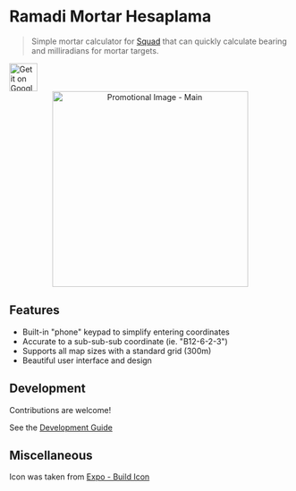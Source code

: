 # Ramadi Mortar Hesaplama

> Simple mortar calculator for [Squad](https://joinsquad.com) that can quickly calculate bearing and milliradians for mortar targets.

<a href='https://play.google.com/store/apps/details?id=com.kendallroth.squad.mortarcalculator&hl=en_CA'>
  <img
    alt='Get it on Google Play'
    height="50"
    src='https://play.google.com/intl/en_us/badges/static/images/badges/en_badge_web_generic.png'
  />
</a>

<div align="center">
  <img
    alt="Promotional Image - Main"
    height="350"
    src="assets/screenshots/0_3_0_promotional_image_calculation.png"
  />
</div>

## Features

- Built-in "phone" keypad to simplify entering coordinates
- Accurate to a sub-sub-sub coordinate (ie. "B12-6-2-3")
- Supports all map sizes with a standard grid (300m)
- Beautiful user interface and design

## Development

Contributions are welcome!

See the [Development Guide](DEVELOPMENT.md)

## Miscellaneous

Icon was taken from [Expo - Build Icon](https://buildicon.netlify.app/?color=ffc107&emoji=bomb)
